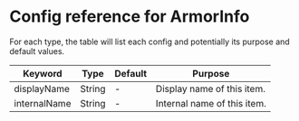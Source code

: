 # Config reference for ArmorInfo

For each type, the table will list each config and potentially its purpose and default values.

| Keyword | Type | Default | Purpose |
|---|---|---|---|
| displayName | String | - | Display name of this item. |
| internalName | String | - | Internal name of this item. |
